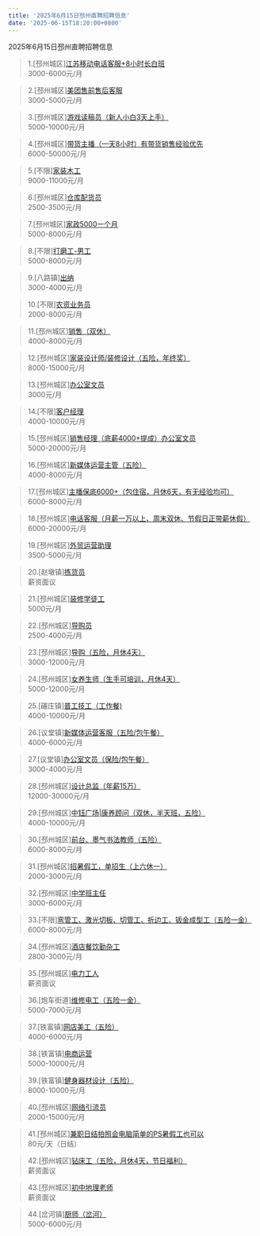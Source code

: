 ```yaml
---
title: '2025年6月15日邳州直聘招聘信息'
date: '2025-06-15T18:20:00+0800'
---
```

2025年6月15日邳州直聘招聘信息
<!--more-->
>1.[邳州城区][江苏移动电话客服+8小时长白班](https://www.pizhouzhipin.com/job/22745)<br>
>3000-6000元/月

>2.[邳州城区][美团售前售后客服](https://www.pizhouzhipin.com/job/41246)<br>
>3000-5000元/月

>3.[邳州城区][游戏读稿员（新人小白3天上手）](https://www.pizhouzhipin.com/job/41158)<br>
>5000-10000元/月

>4.[邳州城区][带货主播（一天8小时）有带货销售经验优先](https://www.pizhouzhipin.com/job/33749)<br>
>6000-50000元/月

>5.[不限][家装木工](https://www.pizhouzhipin.com/job/35801)<br>
>9000-11000元/月

>6.[邳州城区][仓库配货员](https://www.pizhouzhipin.com/job/41165)<br>
>2500-3500元/月

>7.[邳州城区][家政5000一个月](https://www.pizhouzhipin.com/job/41249)<br>
>5000-8000元/月

>8.[不限][打磨工-男工](https://www.pizhouzhipin.com/job/36343)<br>
>5000-8000元/月

>9.[八路镇][出纳](https://www.pizhouzhipin.com/job/34823)<br>
>3000-4000元/月

>10.[不限][农资业务员](https://www.pizhouzhipin.com/job/35283)<br>
>2000-8000元/月

>11.[邳州城区][销售（双休）](https://www.pizhouzhipin.com/job/40279)<br>
>4000-8000元/月

>12.[邳州城区][家装设计师/装修设计（五险，年终奖）](https://www.pizhouzhipin.com/job/41237)<br>
>8000-15000元/月

>13.[邳州城区][办公室文员](https://www.pizhouzhipin.com/job/39451)<br>
>3000元/月

>14.[不限][客户经理](https://www.pizhouzhipin.com/job/40510)<br>
>4000-10000元/月

>15.[邳州城区][销售经理（底薪4000+提成）办公室文员](https://www.pizhouzhipin.com/job/39176)<br>
>5000-20000元/月

>16.[邳州城区][新媒体运营主管（五险）](https://www.pizhouzhipin.com/job/10931)<br>
>4000-8000元/月

>17.[邳州城区][主播保底6000+（包住宿，月休6天，有无经验均可）](https://www.pizhouzhipin.com/job/41127)<br>
>6000-8000元/月

>18.[邳州城区][电话客服（月薪一万以上、周末双休、节假日正带薪休假）](https://www.pizhouzhipin.com/job/31015)<br>
>6000-20000元/月

>19.[邳州城区][外贸运营助理](https://www.pizhouzhipin.com/job/41111)<br>
>3500-5000元/月

>20.[赵墩镇][拣货员](https://www.pizhouzhipin.com/job/33513)<br>
>薪资面议

>21.[邳州城区][装修学徒工](https://www.pizhouzhipin.com/job/33079)<br>
>5000元/月

>22.[邳州城区][导购员](https://www.pizhouzhipin.com/job/31161)<br>
>2500-4000元/月

>23.[邳州城区][导购（五险，月休4天）](https://www.pizhouzhipin.com/job/36176)<br>
>3000-12000元/月

>24.[邳州城区][女养生师（生手可培训，月休4天）](https://www.pizhouzhipin.com/job/14195)<br>
>5000-12000元/月

>25.[碾庄镇][普工技工（工作餐)](https://www.pizhouzhipin.com/job/36305)<br>
>4000-10000元/月

>26.[议堂镇][新媒体运营客服（五险/包午餐）](https://www.pizhouzhipin.com/job/41017)<br>
>4000-6000元/月

>27.[议堂镇][办公室文员（保险/包午餐）](https://www.pizhouzhipin.com/job/41018)<br>
>3000-4000元/月

>28.[邳州城区][设计总监（年薪15万）](https://www.pizhouzhipin.com/job/34615)<br>
>12000-30000元/月

>29.[邳州城区][中钰广场|康养顾问（双休，半天班，五险）](https://www.pizhouzhipin.com/job/40846)<br>
>4000-10000元/月

>30.[邳州城区][前台、墨气书法教师（五险）](https://www.pizhouzhipin.com/job/25491)<br>
>6000-8000元/月

>31.[邳州城区][招暑假工，单招生（上六休一）](https://www.pizhouzhipin.com/job/40907)<br>
>2000-3000元/月

>32.[邳州城区][中学班主任](https://www.pizhouzhipin.com/job/33477)<br>
>3000-6000元/月

>33.[不限][弯管工、激光切板、切管工、折边工、钣金成型工（五险一金）](https://www.pizhouzhipin.com/job/41255)<br>
>6000-8000元/月

>34.[邳州城区][酒店餐饮勤杂工](https://www.pizhouzhipin.com/job/35387)<br>
>2800-3000元/月

>35.[邳州城区][电力工人](https://www.pizhouzhipin.com/job/41248)<br>
>薪资面议

>36.[炮车街道][维修电工（五险一金）](https://www.pizhouzhipin.com/job/41252)<br>
>5000-7000元/月

>37.[铁富镇][网店美工（五险）](https://www.pizhouzhipin.com/job/36217)<br>
>4000-6000元/月

>38.[铁富镇][电商运营](https://www.pizhouzhipin.com/job/41242)<br>
>5000-10000元/月

>39.[铁富镇][健身器材设计（五险）](https://www.pizhouzhipin.com/job/30896)<br>
>8000-10000元/月

>40.[邳州城区][网络引流员](https://www.pizhouzhipin.com/job/41218)<br>
>2000-15000元/月

>41.[邳州城区][兼职日结拍照会电脑简单的PS暑假工也可以](https://www.pizhouzhipin.com/job/41243)<br>
>80元/天（日结）

>42.[邳州城区][钻床工（五险，月休4天，节日福利）](https://www.pizhouzhipin.com/job/10105)<br>
>薪资面议

>43.[邳州城区][初中地理老师](https://www.pizhouzhipin.com/job/41220)<br>
>薪资面议

>44.[岔河镇][厨师（岔河）](https://www.pizhouzhipin.com/job/28356)<br>
>5000-6000元/月

